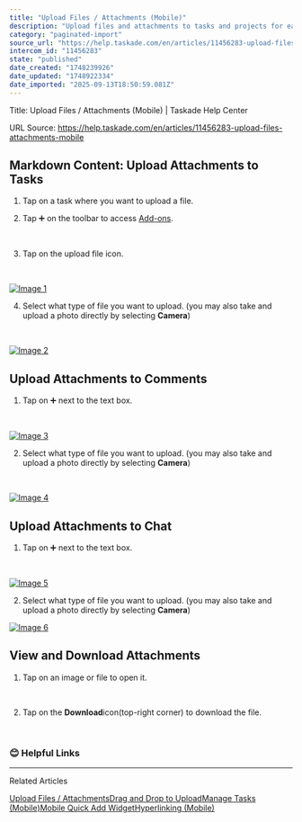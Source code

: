 ```yaml
---
title: "Upload Files / Attachments (Mobile)"
description: "Upload files and attachments to tasks and projects for easy reference."
category: "paginated-import"
source_url: "https://help.taskade.com/en/articles/11456283-upload-files-attachments-mobile"
intercom_id: "11456283"
state: "published"
date_created: "1748239926"
date_updated: "1748922334"
date_imported: "2025-09-13T18:50:59.081Z"
---
```


Title: Upload Files / Attachments (Mobile) | Taskade Help Center

URL Source: https://help.taskade.com/en/articles/11456283-upload-files-attachments-mobile

Markdown Content:
**Upload Attachments to Tasks**
-------------------------------

1.   Tap on a task where you want to upload a file.

2.   Tap ➕ on the toolbar to access [Add-ons](https://intercom.help/taskade/en/articles/8958573-manage-tasks-mobile#h_23e9dcaf52).

​

3.   Tap on the upload file icon.

​

[![Image 1](https://downloads.intercomcdn.com/i/o/plyqw4hf/1552961458/7f355c0f205d84ae7bd184ae4eb9/UploadFile1.png?expires=1757790900&signature=2bb39d4022d4b0d2bcf33f9d77525b2d6a07503ca51d66ffae917101dc2ce109&req=dSUiFMB4nIVaUfMW1HO4zRlaXajfs%2BC9iCsqCxk%2FuXco2kYQArkwo7VlrAzl%0A2WAf%0A)](https://downloads.intercomcdn.com/i/o/plyqw4hf/1552961458/7f355c0f205d84ae7bd184ae4eb9/UploadFile1.png?expires=1757790900&signature=2bb39d4022d4b0d2bcf33f9d77525b2d6a07503ca51d66ffae917101dc2ce109&req=dSUiFMB4nIVaUfMW1HO4zRlaXajfs%2BC9iCsqCxk%2FuXco2kYQArkwo7VlrAzl%0A2WAf%0A)

4.   Select what type of file you want to upload. (you may also take and upload a photo directly by selecting **Camera**)

​

[![Image 2](https://downloads.intercomcdn.com/i/o/plyqw4hf/1540916930/a50065493080e02484206cafe1dc/UploadFile6.PNG?expires=1757790900&signature=aa7a31925fb7fb82d8f71c1a67e1ee1a6d904147e1e0779238c041c5b1069a7f&req=dSUjFsB%2Fm4hcWfMW1HO4zb4DR0qsoFFcGUd9%2Fh10tAdIK8JZTUFKOHstY1mb%0A1JNp%0A)](https://downloads.intercomcdn.com/i/o/plyqw4hf/1540916930/a50065493080e02484206cafe1dc/UploadFile6.PNG?expires=1757790900&signature=aa7a31925fb7fb82d8f71c1a67e1ee1a6d904147e1e0779238c041c5b1069a7f&req=dSUjFsB%2Fm4hcWfMW1HO4zb4DR0qsoFFcGUd9%2Fh10tAdIK8JZTUFKOHstY1mb%0A1JNp%0A)

**Upload Attachments to Comments**
----------------------------------

1.   Tap on ➕ next to the text box.

​

[![Image 3](https://downloads.intercomcdn.com/i/o/plyqw4hf/1552961643/480f99ca4ad4748eb11ae2f0f7c8/UploadFile2.png?expires=1757790900&signature=ff09f44c8493b412168f59e7e8df0f8febe3ecab15ffc8413da5f73196625951&req=dSUiFMB4nIdbWvMW1HO4zaI2EfDzS7aaDPrz5dVfROZJcJUxrINvNQJ45lX9%0AvtV%2B%0A)](https://downloads.intercomcdn.com/i/o/plyqw4hf/1552961643/480f99ca4ad4748eb11ae2f0f7c8/UploadFile2.png?expires=1757790900&signature=ff09f44c8493b412168f59e7e8df0f8febe3ecab15ffc8413da5f73196625951&req=dSUiFMB4nIdbWvMW1HO4zaI2EfDzS7aaDPrz5dVfROZJcJUxrINvNQJ45lX9%0AvtV%2B%0A)

2.   Select what type of file you want to upload. (you may also take and upload a photo directly by selecting **Camera**)

​

[![Image 4](https://downloads.intercomcdn.com/i/o/plyqw4hf/1540919045/d50eeea2de485bf24ee373ff7eb0/UploadFile3.PNG?expires=1757790900&signature=11db8469ab1fe1b1098e8850b3259ad6516f7d683dc0e85624ac8eef87f9bd8b&req=dSUjFsB%2FlIFbXPMW1HO4zXEvF9ihF43h8QziH%2BOlRVvfBlSN9pjQcLM2oNT2%0A5zBm%0A)](https://downloads.intercomcdn.com/i/o/plyqw4hf/1540919045/d50eeea2de485bf24ee373ff7eb0/UploadFile3.PNG?expires=1757790900&signature=11db8469ab1fe1b1098e8850b3259ad6516f7d683dc0e85624ac8eef87f9bd8b&req=dSUjFsB%2FlIFbXPMW1HO4zXEvF9ihF43h8QziH%2BOlRVvfBlSN9pjQcLM2oNT2%0A5zBm%0A)

**Upload Attachments to Chat**
------------------------------

1.   Tap on ➕ next to the text box.

​

[![Image 5](https://downloads.intercomcdn.com/i/o/plyqw4hf/1552962278/96ae5993b4967bfed5feca39f448/UploadFile4.png?expires=1757790900&signature=a7c45b5a918017a82107d87f1a7d6b8a8acf1f6d574f2418e5aeaea6f3d0dc8d&req=dSUiFMB4n4NYUfMW1HO4zXUgTbOa391FdjUYnRHBwwp%2FD1QJ1N7Wer43Tcut%0ABUQo%0A)](https://downloads.intercomcdn.com/i/o/plyqw4hf/1552962278/96ae5993b4967bfed5feca39f448/UploadFile4.png?expires=1757790900&signature=a7c45b5a918017a82107d87f1a7d6b8a8acf1f6d574f2418e5aeaea6f3d0dc8d&req=dSUiFMB4n4NYUfMW1HO4zXUgTbOa391FdjUYnRHBwwp%2FD1QJ1N7Wer43Tcut%0ABUQo%0A)

2.   Select what type of file you want to upload. (you may also take and upload a photo directly by selecting **Camera**)

[![Image 6](https://downloads.intercomcdn.com/i/o/plyqw4hf/1540921500/957d32fa5109122c926693278ab3/UploadFile5.PNG?expires=1757790900&signature=8208c5da5d943d2d9f0faa5cfac8176f85d0aea4eb7f85282878e2e43f08d6d4&req=dSUjFsB8nIRfWfMW1HO4zasATofFxa7ACysa1Bb8kPb%2F6MxwQpbEzN1Gdhtt%0A%2Fg1f%0A)](https://downloads.intercomcdn.com/i/o/plyqw4hf/1540921500/957d32fa5109122c926693278ab3/UploadFile5.PNG?expires=1757790900&signature=8208c5da5d943d2d9f0faa5cfac8176f85d0aea4eb7f85282878e2e43f08d6d4&req=dSUjFsB8nIRfWfMW1HO4zasATofFxa7ACysa1Bb8kPb%2F6MxwQpbEzN1Gdhtt%0A%2Fg1f%0A)

**View and Download Attachments**
---------------------------------

1.   Tap on an image or file to open it.

​

2.   Tap on the **Download**icon(top-right corner) to download the file.

​

### **😊 Helpful Links**

* * *

Related Articles

[Upload Files / Attachments](https://help.taskade.com/en/articles/8958510-upload-files-attachments)[Drag and Drop to Upload](https://help.taskade.com/en/articles/8958511-drag-and-drop-to-upload)[Manage Tasks (Mobile)](https://help.taskade.com/en/articles/8958573-manage-tasks-mobile)[Mobile Quick Add Widget](https://help.taskade.com/en/articles/8958575-mobile-quick-add-widget)[Hyperlinking (Mobile)](https://help.taskade.com/en/articles/8958580-hyperlinking-mobile)
